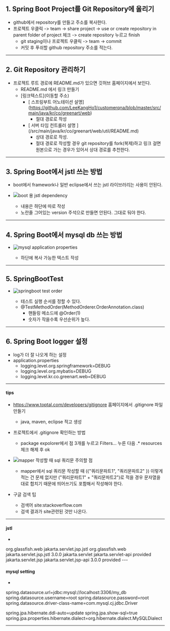 ## 1. Spring Boot Project를 Git Repository에 올리기
- github에서 repository를 만들고 주소를 복사한다.
- 프로젝트 우클릭 -> team -> share project -> use or create repository in parent folder of project 체크 -> create repository 누르고 finish
	- git staging이나 프로젝트 우클릭 -> team -> commit
	- 커밋 후 푸쉬할 github repository 주소를 적는다.

---
## 2. Git Repository 관리하기
- 프로젝트 루트 경로에 README.md가 있으면 깃허브 홈페이지에서 보인다.
	- README.md 에서 링크 만들기
	- \[링크텍스트](이동할 주소)
		- \[ 스프링부트 어노테이션 설명](https://github.com/LeeKangHo1/customerqna/blob/master/src/main/java/kr/co/greenart/web)
			- 절대 경로로 작성
		- \[ 서버 타임 컨트롤러 설명 ](/src/main/java/kr/co/greenart/web/util/README.md)
			- 상대 경로로 작성. 
			- 절대 경로로 작성할 경우 git repository를 fork(복제)하고 링크 걸면 원본으로 가는 경우가 있어서 상대 경로를 추천한다.

---
## 3. Spring Boot에서 jstl 쓰는 방법
- boot에서 framework나 일반 eclipse에서 쓰는 jstl 라이브러리는 사용이 안된다.
- ![boot 용 jstl dependency](https://github.com/user-attachments/assets/5776f9e9-043c-4071-be27-fffb050a01bc)

	- 내용은 하단에 따로 작성
	- 노란줄 그어있는 version 주석으로 만들면 안된다. 그대로 둬야 한다.

---
## 4. Spring Boot에서 mysql db 쓰는 방법
- ![mysql application properties](https://github.com/user-attachments/assets/0fd2f5bb-7c53-4611-8eb3-99e605e3d059)

	- 하단에 복사 가능한 텍스트 작성

---
## 5. SpringBootTest
- ![springboot test order](https://github.com/user-attachments/assets/91148058-f997-49fb-a621-a162f8d5fa13)

	- 테스트 실행 순서를 정할 수 있다.
	- @TestMethodOrder(MethodOrderer.OrderAnnotation.class)
		- 핸들링 메소드에 @Order(1)
		- 숫자가 작을수록 우선순위가 높다.

---
## 6. Spring Boot logger 설정
- log가 더 잘 나오게 하는 설정
- application.properties
	- logging.level.org.springframework=DEBUG
	- logging.level.org.mybatis=DEBUG
	- logging.level.kr.co.greenart.web=DEBUG

---
#### tips
- https://www.toptal.com/developers/gitignore 홈페이지에서 .gitignore 파일 만들기
	- java, maven, eclipse 적고 생성
- 프로젝트에서 .gitignore 확인하는 방법
	- package expolorer에서 점 3개를 누르고 Filters... 누른 다음 .\* resources 체크 해제 후 ok
- ![mapper 작성할 때 sql 쿼리문 주의할 점](https://github.com/user-attachments/assets/c2b2e238-d1b8-4c7a-b524-06b6f9cc77a7)

	- mapper에서 sql 쿼리문 작성할 때 ({"쿼리문파트1", "쿼리문파트2" }) 이렇게 적는 건 문제 없지만 ("쿼리문파트1" + "쿼리문파트2")로 적을 경우 문자열을 대로 합치기 때문에 띄어쓰기도 포함해서 작성해야 한다.
- 구글 검색 팁
	- 검색어 site:stackoverflow.com
	- 검색 결과가 site관련된 것만 나온다.

---
#### jstl
- ```pom.xml
<dependency>
    <groupId>org.glassfish.web</groupId>
    <artifactId>jakarta.servlet.jsp.jstl</artifactId>
    <!-- <version>3.0.0</version> -->
</dependency>

<dependency>
    <groupId>org.glassfish.web</groupId>
    <artifactId>jakarta.servlet.jsp.jstl</artifactId>
    <version>3.0.0</version>
</dependency>

<!-- Jakarta 의존성 추가 -->
<dependency>
    <groupId>jakarta.servlet</groupId>
    <artifactId>jakarta.servlet-api</artifactId>
    <!-- <version>6.0.0</version> -->
    <scope>provided</scope>
</dependency>

<dependency>
    <groupId>jakarta.servlet.jsp</groupId>
    <artifactId>jakarta.servlet.jsp-api</artifactId>
    <version>3.0.0</version>
    <scope>provided</scope>
</dependency>
---

#### mysql setting
- ```application.properties

spring.datasource.url=jdbc:mysql://localhost:3306/my_db
spring.datasource.username=root
spring.datasource.password=root
spring.datasource.driver-class-name=com.mysql.cj.jdbc.Driver

spring.jpa.hibernate.ddl-auto=update
spring.jpa.show-sql=true
spring.jpa.properties.hibernate.dialect=org.hibernate.dialect.MySQLDialect

---
